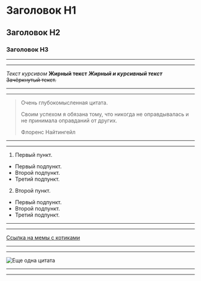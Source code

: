 # Заголовок H1
## Заголовок H2
### Заголовок H3

---
___

*Текст курсивом* 
**Жирный текст** 
***Жирный и курсивный текст***
~~Зачёркнутый текст.~~

---
___

> Очень глубокомысленная цитата. 
>
>Своим успехом я обязана тому, что никогда не оправдывалась и не принимала оправданий от других.
>
> Флоренс Найтингейл

---
___

1. Первый пункт.
- Первый подпункт.
- Второй подпункт.
- Третий подпункт.
2. Второй пункт.
- Первый подпункт.
- Второй подпункт.
- Третий подпункт.
 
---
___

[Ссылка на мемы с котиками](https://saltmag.ru/lifestyle/fun/6373-luchshie-memy-s-kotami/?ysclid=ld231zsycg612875886)

---
___

![Еще одна цитата](C:\Users\User\Desktop)


---
___




